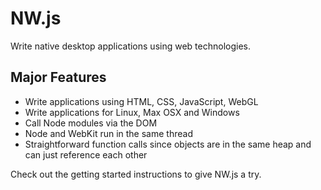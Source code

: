 # NW.js

Write native desktop applications using web technologies.

## Major Features

- Write applications using HTML, CSS, JavaScript, WebGL
- Write applications for Linux, Max OSX and Windows
- Call Node modules via the DOM
- Node and WebKit run in the same thread
- Straightforward function calls since objects are in the same heap and can just reference each other

Check out the getting started instructions to give NW.js a try.